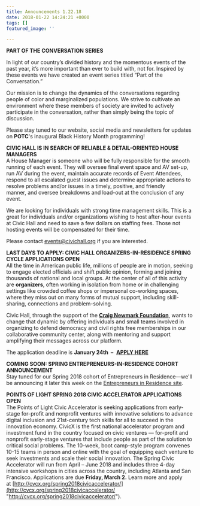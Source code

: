 ```yaml
---
title: Announcements 1.22.18
date: 2018-01-22 14:24:21 +0000
tags: []
featured_image: ''

---
```

**PART OF THE CONVERSATION SERIES**

In light of our country’s divided history and the momentous events of the past year, it’s more important than ever to build with, not for. Inspired by these events we have created an event series titled “Part of the Conversation.”  
  
Our mission is to change the dynamics of the conversations regarding people of color and marginalized populations. We strive to cultivate an environment where these members of society are invited to actively participate in the conversation, rather than simply being the topic of discussion.  
  
Please stay tuned to our website, social media and newsletters for updates on **POTC**'s inaugural Black History Month programming!  
  
**CIVIC HALL IS IN SEARCH OF RELIABLE & DETAIL-ORIENTED HOUSE MANAGERS**  
A House Manager is someone who will be fully responsible for the smooth running of each event. They will oversee final event space and AV set-up, run AV during the event, maintain accurate records of Event Attendees, respond to all escalated guest issues and determine appropriate actions to resolve problems and/or issues in a timely, positive, and friendly  
manner, and oversee breakdowns and load-out at the conclusion of any event.  
  
We are looking for individuals with strong time management skills. This is a great for individuals and/or organizations wishing to host after-hour events at Civic Hall and need to save a few dollars on staffing fees. Those not hosting events will be compensated for their time.  
  
Please contact [events@civichall.org](mailto:events@civichall.org) if you are interested.  
  
**LAST DAYS TO APPLY: CIVIC HALL ORGANIZERS-IN-RESIDENCE SPRING CYCLE APPLICATIONS OPEN**  
All the time in American public life, millions of people are in motion, seeking to engage elected officials and shift public opinion, forming and joining thousands of national and local groups. At the center of all of this activity are **organizers**, often working in isolation from home or in challenging settings like crowded coffee shops or impersonal co-working spaces, where they miss out on many forms of mutual support, including skill-sharing, connections and problem-solving.  
  
Civic Hall, through the support of the [**Craig Newmark Foundation**](http://craignewmarkphilanthropies.org/), wants to change that dynamic by offering individuals and small teams involved in organizing to defend democracy and civil rights free memberships in our collaborative community center, along with mentoring and support amplifying their messages across our platform.   
  
The application deadline is **January 24th  –**  [**APPLY HERE**](https://civichall.org/programs/organizers-in-residence-program/)  
  
**COMING SOON: SPRING ENTREPRENEURS-IN-RESIDENCE COHORT ANNOUNCEMENT**  
Stay tuned for our Spring 2018 cohort of Entrepreneurs in Residence—we'll be announcing it later this week on the [Entrepreneurs in Residence site](https://www.civiceir.org/).  
  
**POINTS OF LIGHT SPRING 2018 CIVIC ACCELERATOR APPLICATIONS OPEN**  
The Points of Light Civic Accelerator is seeking applications from early-stage for-profit and nonprofit ventures with innovative solutions to advance digital inclusion and 21st-century tech skills for all to succeed in the innovation economy. CivicX is the first national accelerator program and investment fund in the country focused on civic ventures — for-profit and nonprofit early-stage ventures that include people as part of the solution to critical social problems. The 10-week, boot camp-style program convenes 10-15 teams in person and online with the goal of equipping each venture to seek investments and scale their social innovation. The Spring Civic Accelerator will run from April – June 2018 and includes three 4-day intensive workshops in cities across the country, including Atlanta and San Francisco. Applications are due **Friday, March 2.** Learn more and apply at [http://cvcx.org/spring2018civicaccelerator/](http://cvcx.org/spring2018civicaccelerator/ "http://cvcx.org/spring2018civicaccelerator/").